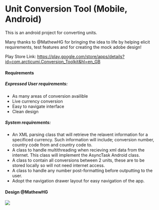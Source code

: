 # Unit Conversion Tool (Mobile, Android)

This is an android project for converting units.

Many thanks to @MathewHG for bringing the idea to life by helping elicit requirements, test features and for creating the mock adobe design!

Play Store Link: https://play.google.com/store/apps/details?id=com.arcticumi.Conversion_Toolkit&hl=en_GB

#### Requirements

##### Expressed User requirements:

 - As many areas of conversion availible
 - Live currency conversion
 - Easy to navigate interface
 - Clean design
  
##### System requirements: 

 - An XML parsing class that will retrieve the relavent information for a specificed currency. Such information will include; conversion number, country code from and country code to.
 - A class to handle multithreading when recieving xml data from the internet. This class will implement the AsyncTask Android class.
 - A class to contain all conversions between 2 units, these are to be stored locally so will not need internet access.
 - A class to handle any number post-formatting before outputting to the user.
 - Adopt the navigation drawer layout for easy navigation of the app.

#### Design @MathewHG

<img src="https://i.imgur.com/f4vTKfK.png">

